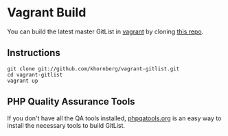 # Vagrant Build
You can build the latest master GitList in [vagrant](http://vagrantup.com) by cloning [this repo](https://github.com/khornberg/vagrant-gitlist).

## Instructions
    git clone git://github.com/khornberg/vagrant-gitlist.git
    cd vagrant-gitlist
    vagrant up

## PHP Quality Assurance Tools
If you don't have all the QA tools installed, [phpqatools.org](http://phpqatools.org/) is an easy way to install the necessary tools to build GitList.